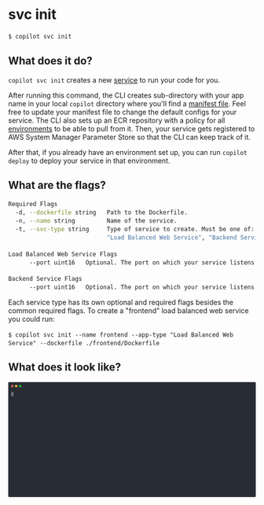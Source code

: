 # svc init
```bash
$ copilot svc init
```

## What does it do?

`copilot svc init` creates a new [service](../concepts/services.md) to run your code for you. 

After running this command, the CLI creates sub-directory with your app name in your local `copilot` directory where you'll find a [manifest file](../manifest/overview.md). Feel free to update your manifest file to change the default configs for your service. The CLI also sets up an ECR repository with a policy for all [environments](../concepts/environments.md) to be able to pull from it. Then, your service gets registered to AWS System Manager Parameter Store so that the CLI can keep track of it.

After that, if you already have an environment set up, you can run `copilot deploy` to deploy your service in that environment.

## What are the flags?

```bash
Required Flags
  -d, --dockerfile string   Path to the Dockerfile.
  -n, --name string         Name of the service.
  -t, --svc-type string     Type of service to create. Must be one of:
                            "Load Balanced Web Service", "Backend Service"

Load Balanced Web Service Flags
      --port uint16   Optional. The port on which your service listens.

Backend Service Flags
      --port uint16   Optional. The port on which your service listens.
```

Each service type has its own optional and required flags besides the common required flags.
To create a "frontend" load balanced web service you could run:  

`$ copilot svc init --name frontend --app-type "Load Balanced Web Service" --dockerfile ./frontend/Dockerfile`

## What does it look like?

![Running copilot svc init](https://raw.githubusercontent.com/kohidave/copilot-demos/master/svc-init.svg?sanitize=true)
